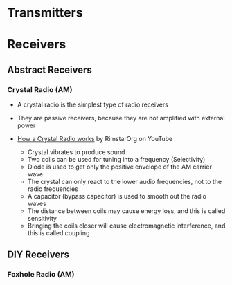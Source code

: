 # Transmitters
# Receivers
## Abstract Receivers
### Crystal Radio (AM)
- A crystal radio is the simplest type of radio receivers
- They are passive receivers, because they are not amplified with external power

- [How a Crystal Radio works](https://www.youtube.com/watch?v=0-PParSmwtE&pp=ygUJZGl5IGRpb2Rl) by RimstarOrg on YouTube
	- Crystal vibrates to produce sound
	- Two coils can be used for tuning into a frequency (Selectivity)
	- Diode is used to get only the positive envelope of the AM carrier wave
	- The crystal can only react to the lower audio frequencies, not to the radio frequencies
	- A capacitor (bypass capacitor) is used to smooth out the radio waves
	- The distance between coils may cause energy loss, and this is called sensitivity
	- Bringing the coils closer will cause electromagnetic interference, and this is called coupling
## DIY Receivers
### Foxhole Radio (AM)

